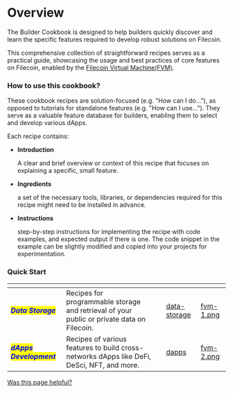 # Overview

The Builder Cookbook is designed to help builders quickly discover and learn the specific features required to develop robust solutions on Filecoin.&#x20;

This comprehensive collection of straightforward recipes serves as a practical guide, showcasing the usage and best practices of core features on Filecoin, enabled by the [Filecoin Virtual Machine(FVM)](../smart-contracts/fundamentals/the-fvm.md).

### **How to use this cookbook?**

These cookbook recipes are solution-focused (e.g. "How can I do..."), as opposed to tutorials for standalone features (e.g. "How can I use..."). They serve as a valuable feature database for builders, enabling them to select and develop various dApps.&#x20;

Each recipe contains:

*   **Introduction**

    A clear and brief overview or context of this recipe that focuses on explaining a specific, small feature.
*   **Ingredients**

    a set of the necessary tools, libraries, or dependencies required for this recipe might need to be installed in advance.
*   **Instructions**

    step-by-step instructions for implementing the recipe with code examples, and expected output if there is one. The code snippet in the example can be slightly modified and copied into your projects for experimentation.

### **Quick Start**

<table data-card-size="large" data-view="cards"><thead><tr><th></th><th></th><th data-hidden></th><th data-hidden data-card-target data-type="content-ref"></th><th data-hidden data-card-cover data-type="files"></th></tr></thead><tbody><tr><td><em><mark style="color:blue;"><strong>Data Storage</strong></mark></em></td><td>Recipes for programmable storage and retrieval of your public or private data on Filecoin.</td><td></td><td><a href="data-storage/">data-storage</a></td><td><a href="../.gitbook/assets/fvm-1.png">fvm-1.png</a></td></tr><tr><td><em><mark style="color:blue;"><strong>dApps Development</strong></mark></em></td><td>Recipes of various features to build cross-networks dApps like DeFi, DeSci, NFT, and more.</td><td></td><td><a href="dapps/">dapps</a></td><td><a href="../.gitbook/assets/fvm-2.png">fvm-2.png</a></td></tr></tbody></table>



[Was this page helpful?](https://airtable.com/apppq4inOe4gmSSlk/pagoZHC2i1iqgphgl/form?prefill\_Page+URL=https://docs.filecoin.io/builder-cookbook/overview)
